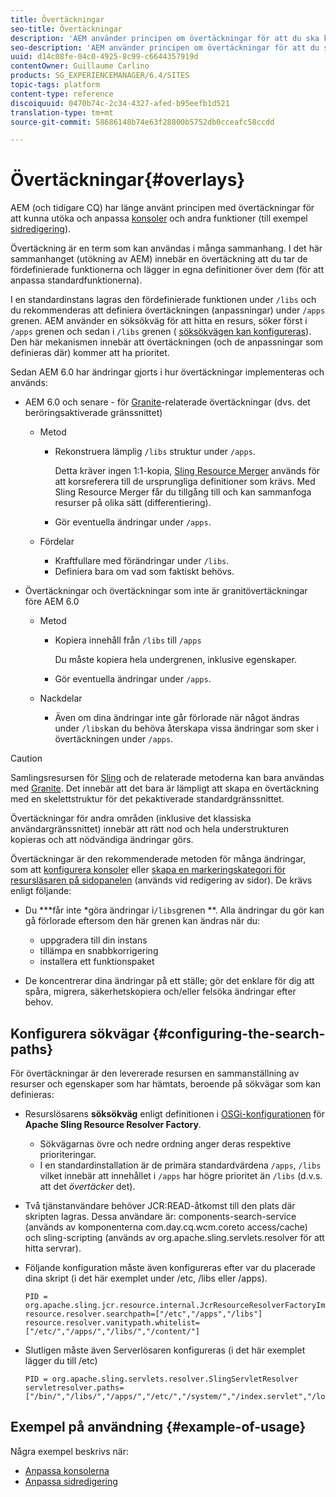 ```yaml
---
title: Övertäckningar
seo-title: Övertäckningar
description: 'AEM använder principen om övertäckningar för att du ska kunna utöka och anpassa konsoler och andra funktioner '
seo-description: 'AEM använder principen om övertäckningar för att du ska kunna utöka och anpassa konsoler och andra funktioner '
uuid: d14c08fe-04c0-4925-8c99-c6644357919d
contentOwner: Guillaume Carlino
products: SG_EXPERIENCEMANAGER/6.4/SITES
topic-tags: platform
content-type: reference
discoiquuid: 0470b74c-2c34-4327-afed-b95eefb1d521
translation-type: tm+mt
source-git-commit: 58686148b74e63f28800b5752db0cceafc58ccdd

---
```



# Övertäckningar{#overlays}

AEM (och tidigare CQ) har länge använt principen med övertäckningar för att kunna utöka och anpassa [konsoler](/help/sites-developing/customizing-consoles-touch.md) och andra funktioner (till exempel [sidredigering](/help/sites-developing/customizing-page-authoring-touch.md)).

Övertäckning är en term som kan användas i många sammanhang. I det här sammanhanget (utökning av AEM) innebär en övertäckning att du tar de fördefinierade funktionerna och lägger in egna definitioner över dem (för att anpassa standardfunktionerna).

I en standardinstans lagras den fördefinierade funktionen under `/libs` och du rekommenderas att definiera övertäckningen (anpassningar) under `/apps` grenen. AEM använder en söksökväg för att hitta en resurs, söker först i `/apps` grenen och sedan i `/libs` grenen ( [söksökvägen kan konfigureras](#configuring-the-search-paths)). Den här mekanismen innebär att övertäckningen (och de anpassningar som definieras där) kommer att ha prioritet.

Sedan AEM 6.0 har ändringar gjorts i hur övertäckningar implementeras och används:

* AEM 6.0 och senare - för [Granite](https://helpx.adobe.com/experience-manager/6-4/sites/developing/using/reference-materials/granite-ui/api/index.html)-relaterade övertäckningar (dvs. det beröringsaktiverade gränssnittet)

   * Metod

      * Rekonstruera lämplig `/libs` struktur under `/apps`.

         Detta kräver ingen 1:1-kopia, [Sling Resource Merger](/help/sites-developing/sling-resource-merger.md) används för att korsreferera till de ursprungliga definitioner som krävs. Med Sling Resource Merger får du tillgång till och kan sammanfoga resurser på olika sätt (differentiering).

      * Gör eventuella ändringar under `/apps`.
   * Fördelar

      * Kraftfullare med förändringar under `/libs`.
      * Definiera bara om vad som faktiskt behövs.


* Övertäckningar och övertäckningar som inte är granitövertäckningar före AEM 6.0

   * Metod

      * Kopiera innehåll från `/libs` till `/apps`

         Du måste kopiera hela undergrenen, inklusive egenskaper.

      * Gör eventuella ändringar under `/apps`.
   * Nackdelar

      * Även om dina ändringar inte går förlorade när något ändras under `/libs`kan du behöva återskapa vissa ändringar som sker i övertäckningen under `/apps`.


>[!CAUTION]
>
>Samlingsresursen för [Sling](/help/sites-developing/sling-resource-merger.md) och de relaterade metoderna kan bara användas med [Granite](https://helpx.adobe.com/experience-manager/6-4/sites/developing/using/reference-materials/granite-ui/api/index.html). Det innebär att det bara är lämpligt att skapa en övertäckning med en skelettstruktur för det pekaktiverade standardgränssnittet.
>
>Övertäckningar för andra områden (inklusive det klassiska användargränssnittet) innebär att rätt nod och hela understrukturen kopieras och att nödvändiga ändringar görs.

Övertäckningar är den rekommenderade metoden för många ändringar, som att [konfigurera konsoler](/help/sites-developing/customizing-consoles-touch.md#create-a-custom-console) eller [skapa en markeringskategori för resursläsaren på sidopanelen](/help/sites-developing/customizing-page-authoring-touch.md#add-new-selection-category-to-asset-browser) (används vid redigering av sidor). De krävs enligt följande:

* Du ***får inte *göra ändringar i`/libs`grenen **. Alla ändringar du gör kan gå förlorade eftersom den här grenen kan ändras när du:

   * uppgradera till din instans
   * tillämpa en snabbkorrigering
   * installera ett funktionspaket

* De koncentrerar dina ändringar på ett ställe; gör det enklare för dig att spåra, migrera, säkerhetskopiera och/eller felsöka ändringar efter behov.

## Konfigurera sökvägar {#configuring-the-search-paths}

För övertäckningar är den levererade resursen en sammanställning av resurser och egenskaper som har hämtats, beroende på sökvägar som kan definieras:

* Resurslösarens **söksökväg** enligt definitionen i [OSGi-konfigurationen](/help/sites-deploying/configuring-osgi.md) för **Apache Sling Resource Resolver Factory**.

   * Sökvägarnas övre och nedre ordning anger deras respektive prioriteringar.
   * I en standardinstallation är de primära standardvärdena `/apps`, `/libs` vilket innebär att innehållet i `/apps` har högre prioritet än `/libs` (d.v.s. att det *övertäcker* det).

* Två tjänstanvändare behöver JCR:READ-åtkomst till den plats där skripten lagras. Dessa användare är: components-search-service (används av komponenterna com.day.cq.wcm.coreto access/cache) och sling-scripting (används av org.apache.sling.servlets.resolver för att hitta servrar).
* Följande konfiguration måste även konfigureras efter var du placerade dina skript (i det här exemplet under /etc, /libs eller /apps).

   ```
   PID = org.apache.sling.jcr.resource.internal.JcrResourceResolverFactoryImpl
   resource.resolver.searchpath=["/etc","/apps","/libs"]
   resource.resolver.vanitypath.whitelist=["/etc/","/apps/","/libs/","/content/"]
   ```

* Slutligen måste även Serverlösaren konfigureras (i det här exemplet lägger du till /etc)

   ```
   PID = org.apache.sling.servlets.resolver.SlingServletResolver  
   servletresolver.paths=["/bin/","/libs/","/apps/","/etc/","/system/","/index.servlet","/login.servlet","/services/"]
   ```

## Exempel på användning {#example-of-usage}

Några exempel beskrivs när:

* [Anpassa konsolerna](/help/sites-developing/customizing-consoles-touch.md)
* [Anpassa sidredigering](/help/sites-developing/customizing-page-authoring-touch.md)

